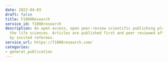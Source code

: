 ```yaml
---
date: 2022-04-03
draft: false
title: F1000Research
service_id: f1000research
description: An open access, open peer-review scientific publishing platform covering
  the life sciences. Articles are published first and peer reviewed after publication
  by invited referees.
service_url: https://f1000research.com/
categories:
- general_publication
---
```



